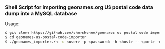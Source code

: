 ### Shell Script for importing geonames.org US postal code data dump into a MySQL database
Usage:
```sh
$ git clone https://github.com/shershennm/geonames-us-postal-code-importer
$ cd geonames-us-postal-code-importer
$ ./geonames_importer.sh -u <user> -p <password> -h <host> -r <port> -n <dbname>
```